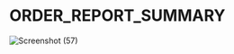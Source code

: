 # ORDER_REPORT_SUMMARY
![Screenshot (57)](https://github.com/kartikeyeasingh/ORDER_REPORT_SUMMARY/assets/109058853/1cca44fa-41d0-469a-8594-af0c635bb9b2)
